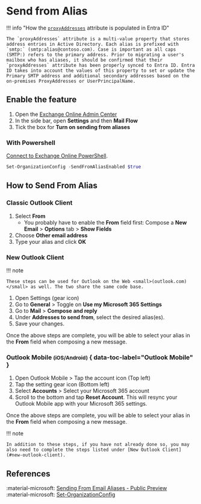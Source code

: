 # Send from Alias

!!! info "How the [`proxyAddresses`](https://learn.microsoft.com/en-us/troubleshoot/entra/entra-id/user-prov-sync/proxyaddresses-attribute-populate) attribute is populated in Entra ID"

    The `proxyAddresses` attribute is a multi-value property that stores address entries in Active Directory. Each alias is prefixed with `smtp:` (smtp:alias@contoso.com). Case is important as all caps (SMTP:) refers to the primary address. Prior to migrating a user's mailbox who has aliases, it should be confirmed that their `proxyAddresses` attribute has been properly synced to Entra ID. Entra ID takes into account the values of this property to set or update the Primary SMTP address and additional secondary addresses based on the on-premises ProxyAddresses or UserPrincipalName.

## Enable the feature

1. Open the [Exchange Online Admin Center](https://admin.exchange.microsoft.com/)
2. In the side bar, open **Settings** and then **Mail Flow**
3. Tick the box for **Turn on sending from aliases**

### With Powershell

[Connect to Exchange Online PowerShell](exo-powershell.md#usage).

```powershell title="Enable sending from aliases"
Set-OrganizationConfig -SendFromAliasEnabled $true
```

## How to Send From Alias

### Classic Outlook Client

1. Select **From**
    - You probably have to enable the **From** field first: Compose a **New Email** > **Options** tab > **Show Fields**
2. Choose **Other email address**
3. Type your alias and click **OK**

### New Outlook Client

!!! note

    These steps can be used for Outlook on the Web <small>(outlook.com)</small> as well. The two share the same code base.

1. Open Settings (gear icon)
2. Go to **General** > Toggle on **Use my Microsoft 365 Settings**
3. Go to **Mail** > **Compose and reply**
4. Under **Addresses to send from**, select the desired alias(es).
5. Save your changes.

Once the above steps are complete, you will be able to select your alias in the **From** field when composing a new message.

### Outlook Mobile <small>(iOS/Android)</small> { data-toc-label="Outlook Mobile" }

1. Open Outlook Mobile > Tap the account icon (Top left)
2. Tap the setting gear icon (Bottom left)
3. Select **Accounts** > Select your Microsoft 365 account
4. Scroll to the bottom and tap **Reset Account**. This will resync your Outlook Mobile app with your Microsoft 365 settings.

Once the above steps are complete, you will be able to select your alias in the **From** field when composing a new message.

!!! note

    In addition to these steps, if you have not already done so, you may also need to complete the steps listed under [New Outlook Client](#new-outlook-client).

## References 

:material-microsoft: [Sending From Email Aliases - Public Preview](https://techcommunity.microsoft.com/blog/exchange/sending-from-email-aliases-%E2%80%93-public-preview/3070501)<br>
:material-microsoft: [Set-OrganizationConfig](https://learn.microsoft.com/en-us/powershell/module/exchange/set-organizationconfig?view=exchange-ps)